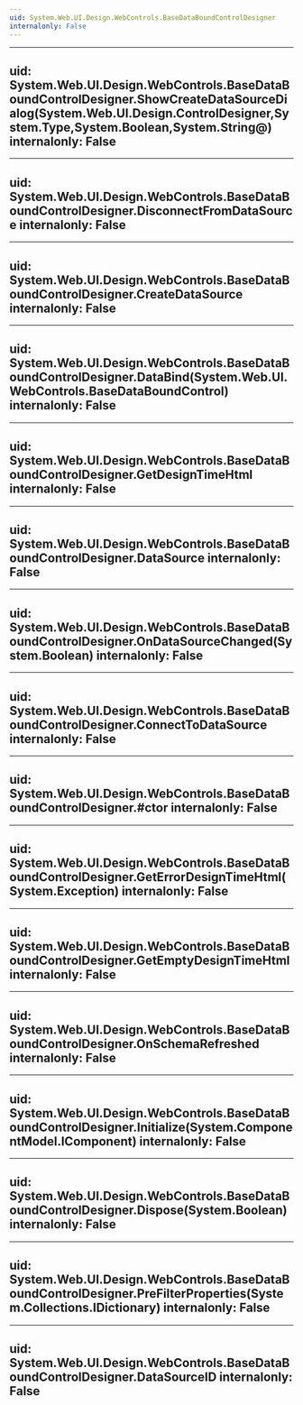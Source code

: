 ```yaml
---
uid: System.Web.UI.Design.WebControls.BaseDataBoundControlDesigner
internalonly: False
---
```


---
uid: System.Web.UI.Design.WebControls.BaseDataBoundControlDesigner.ShowCreateDataSourceDialog(System.Web.UI.Design.ControlDesigner,System.Type,System.Boolean,System.String@)
internalonly: False
---

---
uid: System.Web.UI.Design.WebControls.BaseDataBoundControlDesigner.DisconnectFromDataSource
internalonly: False
---

---
uid: System.Web.UI.Design.WebControls.BaseDataBoundControlDesigner.CreateDataSource
internalonly: False
---

---
uid: System.Web.UI.Design.WebControls.BaseDataBoundControlDesigner.DataBind(System.Web.UI.WebControls.BaseDataBoundControl)
internalonly: False
---

---
uid: System.Web.UI.Design.WebControls.BaseDataBoundControlDesigner.GetDesignTimeHtml
internalonly: False
---

---
uid: System.Web.UI.Design.WebControls.BaseDataBoundControlDesigner.DataSource
internalonly: False
---

---
uid: System.Web.UI.Design.WebControls.BaseDataBoundControlDesigner.OnDataSourceChanged(System.Boolean)
internalonly: False
---

---
uid: System.Web.UI.Design.WebControls.BaseDataBoundControlDesigner.ConnectToDataSource
internalonly: False
---

---
uid: System.Web.UI.Design.WebControls.BaseDataBoundControlDesigner.#ctor
internalonly: False
---

---
uid: System.Web.UI.Design.WebControls.BaseDataBoundControlDesigner.GetErrorDesignTimeHtml(System.Exception)
internalonly: False
---

---
uid: System.Web.UI.Design.WebControls.BaseDataBoundControlDesigner.GetEmptyDesignTimeHtml
internalonly: False
---

---
uid: System.Web.UI.Design.WebControls.BaseDataBoundControlDesigner.OnSchemaRefreshed
internalonly: False
---

---
uid: System.Web.UI.Design.WebControls.BaseDataBoundControlDesigner.Initialize(System.ComponentModel.IComponent)
internalonly: False
---

---
uid: System.Web.UI.Design.WebControls.BaseDataBoundControlDesigner.Dispose(System.Boolean)
internalonly: False
---

---
uid: System.Web.UI.Design.WebControls.BaseDataBoundControlDesigner.PreFilterProperties(System.Collections.IDictionary)
internalonly: False
---

---
uid: System.Web.UI.Design.WebControls.BaseDataBoundControlDesigner.DataSourceID
internalonly: False
---
